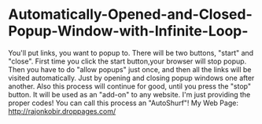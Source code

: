 # Automatically-Opened-and-Closed-Popup-Window-with-Infinite-Loop-
You'll put links, you want to popup to. There will be two buttons, "start" and "close". First time you click the start button,your browser will stop popup. Then you have to do "allow popups" just once, and then all the links will be visited automatically. Just by opening and closing popup windows one after another. Also this process will continue for good, until you press the "stop" button. It will be used as an "add-on" to any website. I'm just providing the proper codes!
You can call this process an "AutoShurf"!
My Web Page: http://rajonkobir.droppages.com/
